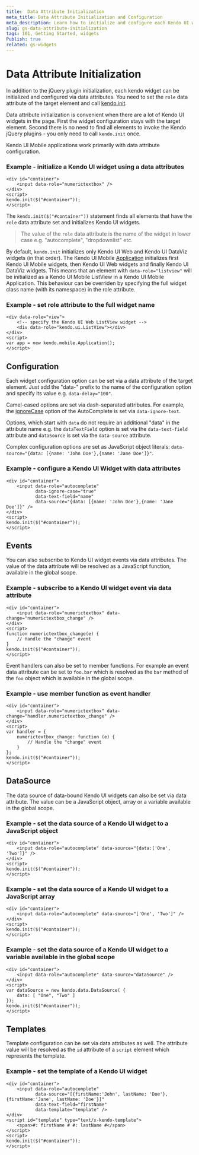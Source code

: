 ```yaml
---
title:  Data Attribute Initialization
meta_title: Data Attribute Initialization and Configuration
meta_description: Learn how to initialize and configure each Kendo UI widget by setting a data attribute.
slug: gs-data-attribute-initialization
tags: 101, Getting Started, widgets
Publish: true
related: gs-widgets
---
```


# Data Attribute Initialization

In addition to the jQuery plugin initialization, each kendo widget can be initialized and configured via data attributes. You need to set the `role` data attribute
of the target element and call [kendo.init](/api/framework/kendo#init).

Data attribute initialization is convenient when there are a lot of Kendo UI widgets in the page. First the widget configuration stays with the target element. Second
there is no need to find all elements to invoke the Kendo jQuery plugins - you only need to call `kendo.init` once.

Kendo UI Mobile applications work primarily with data attribute configuration.

### Example - initialize a Kendo UI widget using a data attributes

    <div id="container">
        <input data-role="numerictextbox" />
    </div>
    <script>
    kendo.init($("#container"));
    </script>

The `kendo.init($("#container"))` statement finds all elements that have the `role` data attribute set and initializes Kendo UI widgets.

> The value of the `role` data attribute is the name of the widget in lower case e.g. "autocomplete", "dropdownlist" etc.

By default, `kendo.init` initializes only Kendo UI Web and Kendo UI DataViz widgets (in that order). The Kendo UI Mobile [Application](/getting-started/mobile/application)
initializes first Kendo UI Mobile widgets, then Kendo UI Web widgets and finally Kendo UI DataViz widgets. This means that an element with `data-role="listview"` will be initialized as a Kendo UI Mobile ListView in a Kendo UI Mobile Application.
This behaviour can be overriden by specifying the full widget class name (with its namespace) in the role attribute.

### Example - set role attribute to the full widget name
    <div data-role="view">
        <!-- specify the Kendo UI Web ListView widget -->
        <div data-role="kendo.ui.ListView"></div>
    </div>
    <script>
    var app = new kendo.mobile.Application();
    </script>

## Configuration

Each widget configuration option can be set via a data attribute of the target element. Just add the "data-" prefix to the name of the configuration option and specify its value e.g. `data-delay="100"`.

Camel-cased options are set via dash-separated attributes. For example, the [ignoreCase](/api/web/autocomplete#ignorecase-booleandefault) option of the AutoComplete is set via `data-ignore-text`.

Options, which start with `data` do not require an additional "data" in the attribute name e.g. the `dataTextField` option is set via the `data-text-field` attribute and `dataSource` is set via the
`data-source` attribute.

Complex configuration options are set as JavaScript object literals: `data-source="{data: [{name: 'John Doe'},{name: 'Jane Doe']}"`.

### Example - configure a Kendo UI Widget with data attributes

    <div id="container">
        <input data-role="autocomplete"
               data-ignore-case="true"
               data-text-field="name"
               data-source="{data: [{name: 'John Doe'},{name: 'Jane Doe']}" />
    </div>
    <script>
    kendo.init($("#container"));
    </script>

## Events

You can also subscribe to Kendo UI widget events via data attributes. The value of the data attribute will be resolved as a JavaScript function, available in the global scope.

### Example - subscribe to a Kendo UI widget event via data attribute

    <div id="container">
        <input data-role="numerictextbox" data-change="numerictextbox_change" />
    </div>
    <script>
    function numerictextbox_change(e) {
        // Handle the "change" event
    }
    kendo.init($("#container"));
    </script>

Event handlers can also be set to member functions. For example an event data attribute can be set to `foo.bar` which is resolved as the `bar` method of the `foo` object which is available in the global scope.

### Example - use member function as event handler

    <div id="container">
        <input data-role="numerictextbox" data-change="handler.numerictextbox_change" />
    </div>
    <script>
    var handler = {
        numerictextbox_change: function (e) {
            // Handle the "change" event
        }
    };
    kendo.init($("#container"));
    </script>

## DataSource

The data source of data-bound Kendo UI widgets can also be set via data attribute. The value can be a JavaScript object, array or a variable available in the global scope.

### Example - set the data source of a Kendo UI widget to a JavaScript object

    <div id="container">
        <input data-role="autocomplete" data-source="{data:['One', 'Two']}" />
    </div>
    <script>
    kendo.init($("#container"));
    </script>

### Example - set the data source of a Kendo UI widget to a JavaScript array

    <div id="container">
        <input data-role="autocomplete" data-source="['One', 'Two']" />
    </div>
    <script>
    kendo.init($("#container"));
    </script>

### Example - set the data source of a Kendo UI widget to a variable available in the global scope

    <div id="container">
        <input data-role="autocomplete" data-source="dataSource" />
    </div>
    <script>
    var dataSource = new kendo.data.DataSource( {
        data: [ "One", "Two" ]
    });
    kendo.init($("#container"));
    </script>

## Templates

Template configuration can be set via data attributes as well. The attribute value will be resolved as the `id` attribute of a `script` element which represents the
template.

### Example - set the template of a Kendo UI widget

    <div id="container">
        <input data-role="autocomplete"
               data-source="[{firstName:'John', lastName: 'Doe'}, {firstName:'Jane', lastName: 'Doe'}]"
               data-text-field="firstName"
               data-template="template" />
    </div>
    <script id="template" type="text/x-kendo-template">
        <span>#: firstName # #: lastName #</span>
    </script>
    <script>
    kendo.init($("#container"));
    </script>
